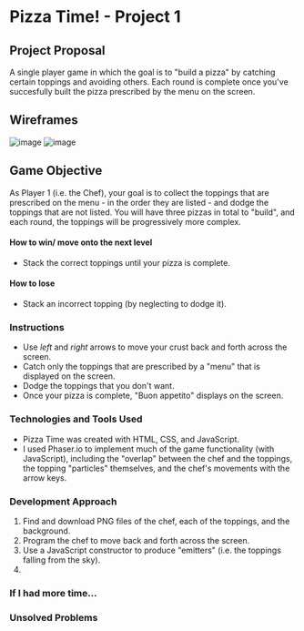 # Pizza Time! - Project 1

## Project Proposal
A single player game in which the goal is to "build a pizza" by catching certain toppings and avoiding others. Each round is complete once you've succesfully built the pizza prescribed by the menu on the screen. 

## Wireframes
![image](https://user-images.githubusercontent.com/13025907/38571231-c949347a-3ca4-11e8-898d-36f6b8fe4938.png)
![image](https://user-images.githubusercontent.com/13025907/38571237-d1806096-3ca4-11e8-9b81-65efdab3708b.png)


## Game Objective
As Player 1 (i.e. the Chef), your goal is to collect the toppings that are prescribed on the menu - in the order they are listed - and dodge the toppings that are not listed. You will have three pizzas in total to "build", and each round, the toppings will be progressively more complex.

#### How to win/ move onto the next level
- Stack the correct toppings until your pizza is complete. 
#### How to lose
- Stack an incorrect topping (by neglecting to dodge it).

### Instructions
- Use *left* and *right* arrows to move your crust back and forth across the screen.
- Catch only the toppings that are prescribed by a "menu" that is displayed on the screen.
- Dodge the toppings that you don't want.
- Once your pizza is complete, "Buon appetito" displays on the screen.

### Technologies and Tools Used
- Pizza Time was created with HTML, CSS, and JavaScript.
- I used Phaser.io to implement much of the game functionality (with JavaScript), including the "overlap" between the chef and the toppings, the topping "particles" themselves, and the chef's movements with the arrow keys.

### Development Approach
1. Find and download PNG files of the chef, each of the toppings, and the background.
2. Program the chef to move back and forth across the screen.
3. Use a JavaScript constructor to produce "emitters" (i.e. the toppings falling from the sky).
4. 

### If I had more time...

### Unsolved Problems
